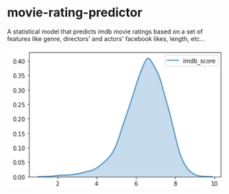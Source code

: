 # movie-rating-predictor

A statistical model that predicts imdb movie ratings based on a set of features like genre, directors' and actors' facebook likes, length, etc...

![imdb score conversion](https://github.com/noy2711/movie-rating-predictor/blob/master/images/image10.png)
